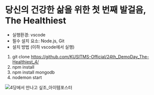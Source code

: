# 당신의 건강한 삶을 위한 첫 번째 발걸음, The Healthiest

- 실행환경: vscode
- 필수 설치 요소: Node.js, Git
- 설치 방법 (이하 vscode에서 실행)
1. git clone https://github.com/KUSITMS-Official/24th_DemoDay_The-Healthiest_4/
2. npm install
3. npm install mongodb
4. nodemon start

![4당에서 만나고 싶조_아이템포스터](https://user-images.githubusercontent.com/54874529/141942072-c9503068-71fe-4f10-9f09-c7775c74483c.png)
